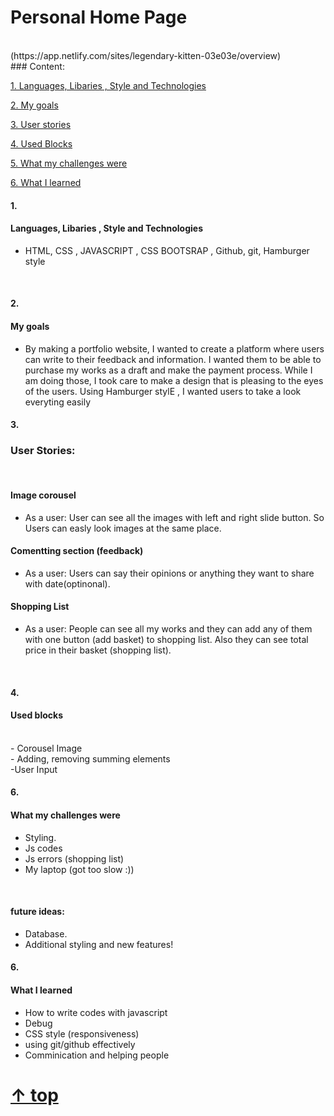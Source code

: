 # Personal Home Page 
<br>
(https://app.netlify.com/sites/legendary-kitten-03e03e/overview)
<br>
### Content:

[1. Languages, Libaries , Style and Technologies](#1)

[2. My goals](#2)

[3. User stories](#3)

[4. Used Blocks](#4)

[5. What my challenges were](#5)

[6. What I learned](#6)


#### 1.          
####  Languages, Libaries , Style and Technologies
- HTML, CSS , JAVASCRIPT , CSS BOOTSRAP , Github, git, Hamburger style
<br>

#### 2.
#### My goals
- By making a portfolio website, I wanted to create a platform where users can write to their feedback and information. I wanted them to be able to purchase my works as a  draft and make the payment process. While I am doing those, I took care to make a design that is pleasing to the eyes of the users. Using Hamburger stylE , I wanted users to take a look everyting easily

#### 3.
### User Stories:
<br>

#### Image corousel
- As a user: User can see all the images with left and right slide button. So Users can easly look images at the same place.
#### Comentting section (feedback)
- As a user: Users can say their opinions or anything they want to share with date(optinonal). 
#### Shopping List
- As a user: People can see all my works and they can add any of them with one button (add basket) to shopping list. Also they can see total price in their basket (shopping list).
<br>

#### 4.
#### Used blocks 
<br>
- Corousel Image
<br>
- Adding, removing summing elements
<br>
-User Input
<br>

#### 6. 
#### What my challenges were
- Styling.
- Js codes
- Js errors (shopping list)
- My laptop (got too slow :))
<br>

#### future ideas:
- Database.
- Additional styling and new features!

#### 6.
#### What I learned
- How to write codes with javascript
- Debug
- CSS style (responsiveness)
- using git/github effectively
- Comminication and helping people
<b>
<b>

  
#  [↑ top](#readme)
  
<b>
  
<b>
